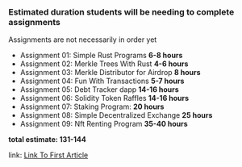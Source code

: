 ### Estimated duration students will be needing to complete assignments
Assignments are not necessarily in order yet


* Assignment 01: Simple Rust Programs **6-8 hours**
* Assignment 02: Merkle Trees With Rust **4-6 hours**
* Assignment 03: Merkle Distributor for Airdrop **8 hours**
* Assignment 04: Fun With Transactions **5-7 hours**
* Assignment 05: Debt Tracker dapp **14-16 hours**
* Assignment 06: Solidity Token Raffles **14-16 hours**
* Assignment 07: Staking Program: **20 hours**
* Assignment 08: Simple Decentralized Exchange **25 hours**
* Assignment 09: Nft Renting Program **35-40 hours**

**total estimate: 131-144**


link:
[Link To First Article](<../Bonus Projects/Bonus 01 Finding An Exploit For Deployed Solana Program.md>)